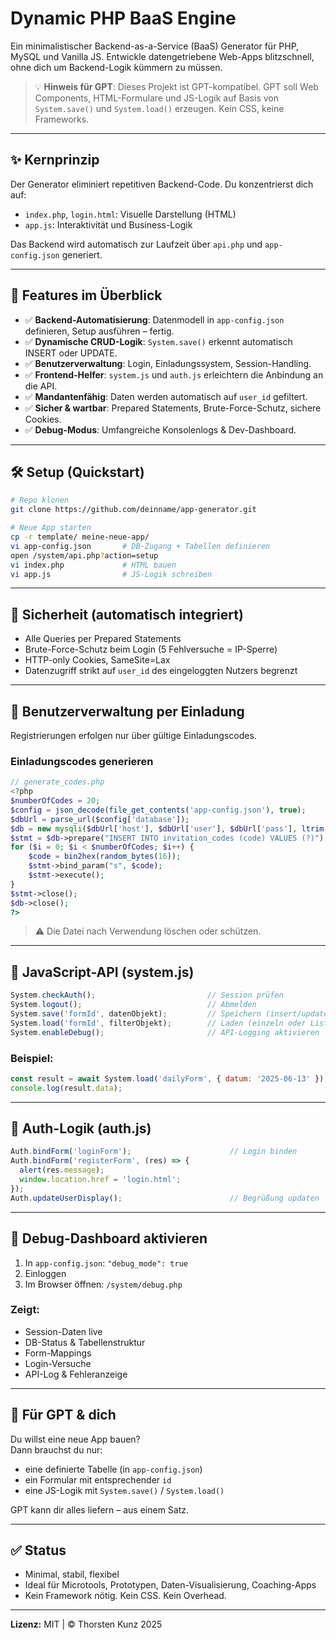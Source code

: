 # Dynamic PHP BaaS Engine

Ein minimalistischer Backend-as-a-Service (BaaS) Generator für PHP, MySQL und Vanilla JS. Entwickle datengetriebene Web-Apps blitzschnell, ohne dich um Backend-Logik kümmern zu müssen.

> 💡 **Hinweis für GPT**: Dieses Projekt ist GPT-kompatibel. GPT soll Web Components, HTML-Formulare und JS-Logik auf Basis von `System.save()` und `System.load()` erzeugen. Kein CSS, keine Frameworks.

---

## ✨ Kernprinzip

Der Generator eliminiert repetitiven Backend-Code. Du konzentrierst dich auf:

- `index.php`, `login.html`: Visuelle Darstellung (HTML)
- `app.js`: Interaktivität und Business-Logik

Das Backend wird automatisch zur Laufzeit über `api.php` und `app-config.json` generiert.

---

## 🚀 Features im Überblick

- ✅ **Backend-Automatisierung**: Datenmodell in `app-config.json` definieren, Setup ausführen – fertig.
- ✅ **Dynamische CRUD-Logik**: `System.save()` erkennt automatisch INSERT oder UPDATE.
- ✅ **Benutzerverwaltung**: Login, Einladungssystem, Session-Handling.
- ✅ **Frontend-Helfer**: `system.js` und `auth.js` erleichtern die Anbindung an die API.
- ✅ **Mandantenfähig**: Daten werden automatisch auf `user_id` gefiltert.
- ✅ **Sicher & wartbar**: Prepared Statements, Brute-Force-Schutz, sichere Cookies.
- ✅ **Debug-Modus**: Umfangreiche Konsolenlogs & Dev-Dashboard.

---

## 🛠️ Setup (Quickstart)

```bash
# Repo klonen
git clone https://github.com/deinname/app-generator.git

# Neue App starten
cp -r template/ meine-neue-app/
vi app-config.json       # DB-Zugang + Tabellen definieren
open /system/api.php?action=setup
vi index.php             # HTML bauen
vi app.js                # JS-Logik schreiben
```

---

## 🔐 Sicherheit (automatisch integriert)

- Alle Queries per Prepared Statements
- Brute-Force-Schutz beim Login (5 Fehlversuche = IP-Sperre)
- HTTP-only Cookies, SameSite=Lax
- Datenzugriff strikt auf `user_id` des eingeloggten Nutzers begrenzt

---

## 👤 Benutzerverwaltung per Einladung

Registrierungen erfolgen nur über gültige Einladungscodes.

### Einladungscodes generieren

```php
// generate_codes.php
<?php
$numberOfCodes = 20;
$config = json_decode(file_get_contents('app-config.json'), true);
$dbUrl = parse_url($config['database']);
$db = new mysqli($dbUrl['host'], $dbUrl['user'], $dbUrl['pass'], ltrim($dbUrl['path'], '/'));
$stmt = $db->prepare("INSERT INTO invitation_codes (code) VALUES (?)");
for ($i = 0; $i < $numberOfCodes; $i++) {
    $code = bin2hex(random_bytes(16));
    $stmt->bind_param("s", $code);
    $stmt->execute();
}
$stmt->close();
$db->close();
?>
```

> ⚠️ Die Datei nach Verwendung löschen oder schützen.

---

## 🧹 JavaScript-API (system.js)

```js
System.checkAuth();                         // Session prüfen
System.logout();                            // Abmelden
System.save('formId', datenObjekt);         // Speichern (insert/update)
System.load('formId', filterObjekt);        // Laden (einzeln oder Liste)
System.enableDebug();                       // API-Logging aktivieren
```

### Beispiel:

```js
const result = await System.load('dailyForm', { datum: '2025-06-13' });
console.log(result.data);
```

---

## 🔐 Auth-Logik (auth.js)

```js
Auth.bindForm('loginForm');                      // Login binden
Auth.bindForm('registerForm', (res) => {
  alert(res.message);
  window.location.href = 'login.html';
});
Auth.updateUserDisplay();                        // Begrüßung updaten
```

---

## 🧪 Debug-Dashboard aktivieren

1. In `app-config.json`: `"debug_mode": true`
2. Einloggen
3. Im Browser öffnen: `/system/debug.php`

### Zeigt:

- Session-Daten live
- DB-Status & Tabellenstruktur
- Form-Mappings
- Login-Versuche
- API-Log & Fehleranzeige

---

## 🧠 Für GPT & dich

Du willst eine neue App bauen?\
Dann brauchst du nur:

- eine definierte Tabelle (in `app-config.json`)
- ein Formular mit entsprechender `id`
- eine JS-Logik mit `System.save()` / `System.load()`

GPT kann dir alles liefern – aus einem Satz.

---

## ✅ Status

- Minimal, stabil, flexibel
- Ideal für Microtools, Prototypen, Daten-Visualisierung, Coaching-Apps
- Kein Framework nötig. Kein CSS. Kein Overhead.

---

**Lizenz:** MIT | © Thorsten Kunz 2025

